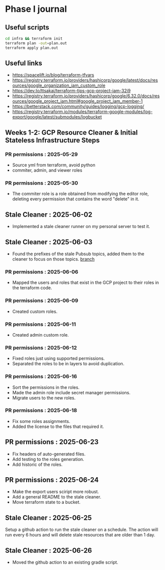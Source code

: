 # Phase I journal

## Useful scripts

```bash
cd infra && terraform init
terraform plan -out=plan.out
terraform apply plan.out
```

## Useful links

- https://spacelift.io/blog/terraform-tfvars
- https://registry.terraform.io/providers/hashicorp/google/latest/docs/resources/google_organization_iam_custom_role
- https://dev.to/ttsakai/terraform-tips-gcp-project-iam-32i9
- https://registry.terraform.io/providers/hashicorp/google/6.32.0/docs/resources/google_project_iam.html#google_project_iam_member-1
- https://betterstack.com/community/guides/logging/gcp-logging/
- https://registry.terraform.io/modules/terraform-google-modules/log-export/google/latest/submodules/logbucket

## Weeks 1-2: GCP Resource Cleaner & Initial Stateless Infrastructure Steps

### PR permissions : 2025-05-29

- Source yml from terraform, avoid python
- commiter, admin, and viewer roles

### PR permissions : 2025-05-30

- The commiter role is a role obtained from modifying the editor role, deleting every permission that contains the word "delete" in it.

## Stale Cleaner : 2025-06-02

- Implemented a stale cleaner runner on my personal server to test it.

## Stale Cleaner : 2025-06-03

- Found the prefixes of the stale Pubsub topics, added them to the cleaner to focus on those topics. [branch](https://github.com/ksobrenat32/beam/tree/stale_claner_implement)

### PR permissions : 2025-06-06

- Mapped the users and roles that exist in the GCP project to their roles in the terraform code.

### PR permissions : 2025-06-09

- Created custom roles.

### PR permissions : 2025-06-11

- Created admin custom role.

### PR permissions : 2025-06-12

- Fixed roles just using supported permissions.
- Separated the roles to be in layers to avoid duplication.

### PR permissions : 2025-06-16

- Sort the permissions in the roles.
- Made the admin role include secret manager permissions.
- Migrate users to the new roles.

### PR permissions : 2025-06-18

- Fix some roles assignments.
- Added the license to the files that required it.

## PR permissions : 2025-06-23

- Fix headers of auto-generated files.
- Add testing to the roles generation.
- Add historic of the roles.

## PR permissions : 2025-06-24

- Make the export users sciript more robust.
- Add a general README to the stale cleaner.
- Move terraform state to a bucket.

## Stale Cleaner : 2025-06-25

Setup a github action to run the stale cleaner on a schedule. The action will run every 6 hours and will delete stale resources that are older than 1 day.

## Stale Cleaner : 2025-06-26

- Moved the github action to an existing gradle script.

